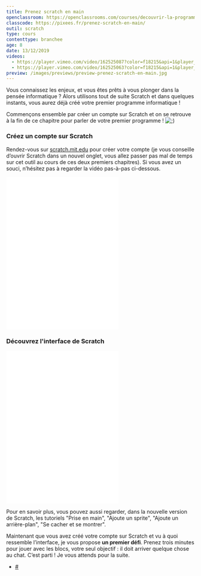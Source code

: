 ```yaml
---
title: Prenez scratch en main
openclassroom: https://openclassrooms.com/courses/decouvrir-la-programmation-creative/faites-vos-premiers-pas-avec-scratch
classcode: https://pixees.fr/prenez-scratch-en-main/
outil: scratch
type: cours
contenttype: branchee
age: 8
date: 13/12/2019
videos: 
  - https://player.vimeo.com/video/162525087?color=f18215&api=1&player_id=video_Player_0
  - https://player.vimeo.com/video/162525063?color=f18215&api=1&player_id=video_Player_1
preview: /images/previews/preview-prenez-scratch-en-main.jpg
---
```


<div itemprop="articleBody" data-page-indentifier="/fr/courses/3075566-decouvrir-la-programmation-creative/3243261-prenez-scratch-en-main" class="js-isRestrictablePage js-course-container js-smilize js-userCanWatchVideo">
<div class="userContent js-userContent">
<p id="r-3671546" data-claire-element-id="5883161" class="">Vous connaissez les enjeux, et vous êtes prêts à vous plonger dans la pensée informatique ? Alors utilisons tout de suite Scratch et dans quelques instants, vous aurez déjà créé votre premier programme informatique !</p><p id="r-3671547" data-claire-element-id="5883162">Commençons ensemble par créer un compte sur Scratch et on se retrouve à la fin de ce chapitre pour parler de votre premier programme ! <img alt=";)" class="smilies js-smiley" src="/bundles/common/images/smiley/clin.png"></p><div class="foldable" id="ui-id-1" data-widget="foldable"><h3 id="r-3671551" data-claire-element-id="28897142" class="foldable__button secondTitle js-foldable-button">Créez un compte sur Scratch<i class="foldable__icon icon-next"></i></h3><div class="foldable__content"><p id="r-3671548" data-claire-element-id="5883163">Rendez-vous sur <a href="https://scratch.mit.edu/" target="_blank" rel="noopener noreferrer nofollow">scratch.mit.edu</a>&nbsp;pour créer votre compte (je vous conseille d’ouvrir Scratch dans un nouvel onglet, vous allez passer pas mal de temps sur cet outil au cours de ces deux premiers chapitres). Si vous avez un souci, n’hésitez pas à regarder la vidéo pas-à-pas ci-dessous.</p><iframe id="video_Player_1" src="//player.vimeo.com/video/162525087?color=7451eb" frameborder="0" class="video js-claire-video" data-src-origine="https://vimeo.com/162525087" title="Video" webkitallowfullscreen="" mozallowfullscreen="" allowfullscreen="" style="height: 406.78px;" data-ready="true"></iframe></div></div><div class="foldable" id="ui-id-2" data-widget="foldable"><h3 id="r-3671574" data-claire-element-id="28897145" class="foldable__button secondTitle js-foldable-button">Découvrez l'interface de Scratch<i class="foldable__icon icon-next"></i></h3><div class="foldable__content"><iframe id="video_Player_2" src="//player.vimeo.com/video/162525063?color=7451eb" frameborder="0" class="video js-claire-video" data-src-origine="https://vimeo.com/162525063" title="Video" webkitallowfullscreen="" mozallowfullscreen="" allowfullscreen="" style="height: 406.78px;" data-ready="true"></iframe><p id="r-6154328" data-claire-element-id="28897144">Pour en savoir plus, vous pouvez aussi regarder, dans la nouvelle version de Scratch, les tutoriels "Prise en main", "Ajoute un sprite", "Ajoute un arrière-plan", "Se cacher et se montrer".</p><p id="r-3671573" data-claire-element-id="8108044">Maintenant que vous avez créé votre compte sur Scratch et vu à quoi ressemble l’interface, je vous propose <strong>un premier défi</strong>. Prenez trois minutes pour jouer avec les blocs, votre seul objectif : il doit arriver quelque chose au chat. C’est parti ! Je vous attends pour la suite.&nbsp;</p><p id="r-3671812" data-claire-element-id="28897125"></p><p id="r-3671661" data-claire-element-id="28897126"></p><p id="r-3671550" data-claire-element-id="28897127"></p></div></div>
</div>
<div class="js-courseSelementActions sideActions" data-widget="courseElementActions" style="height: 77px; top: 50.6678px; left: -37.8889px;">
<ul class="sideActions__container">
<li>
<a class="sideActions__item  js-courseElementActions-copyUrl  js-tooltip" href="https://openclassrooms.com/fr/courses/3075566-decouvrir-la-programmation-creative/3243261-prenez-scratch-en-main#/id/r-3671546" data-tooltip="Copier le lien" data-tooltip-done="Lien copié !" data-clipboard-text="https://openclassrooms.com/fr/courses/3075566-decouvrir-la-programmation-creative/3243261-prenez-scratch-en-main#/id/r-3671546">
#
</a>
</li>
</ul>
</div>
</div>